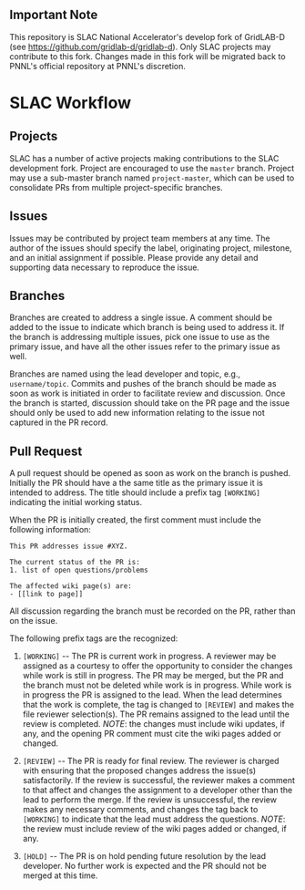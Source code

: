 ## Important Note

This repository is SLAC National Accelerator's develop fork of GridLAB-D (see https://github.com/gridlab-d/gridlab-d).  Only SLAC projects may contribute to this fork.  Changes made in this fork will be migrated back to PNNL's official repository at PNNL's discretion.

# SLAC Workflow

## Projects

SLAC has a number of active projects making contributions to the SLAC development fork.  Project are encouraged to use the `master` branch. Project may use a sub-master branch named `project-master`, which can be used to consolidate PRs from multiple project-specific branches.

## Issues

Issues may be contributed by project team members at any time.  The author of the issues should specify the label, originating project, milestone, and an initial assignment if possible. Please provide any detail and supporting data necessary to reproduce the issue.

## Branches

Branches are created to address a single issue.  A comment should be added to the issue to indicate which branch is being used to address it.  If the branch is addressing multiple issues, pick one issue to use as the primary issue, and have all the other issues refer to the primary issue as well.

Branches are named using the lead developer and topic, e.g., `username/topic`. Commits and pushes of the branch should be made as soon as work is initiated in order to facilitate review and discussion. Once the branch is started, discussion should take on the PR page and the issue should only be used to add new information relating to the issue not captured in the PR record.

## Pull Request

A pull request should be opened as soon as work on the branch is pushed.  Initially the PR should have a the same title as the primary issue it is intended to address. The title should include a prefix tag `[WORKING]` indicating the initial working status.  

When the PR is initially created, the first comment must include the following information:
~~~
This PR addresses issue #XYZ.

The current status of the PR is:
1. list of open questions/problems

The affected wiki page(s) are:
- [[link to page]]
~~~
All discussion regarding the branch must be recorded on the PR, rather than on the issue.  

The following prefix tags are the recognized:

1. `[WORKING]` -- The PR is current work in progress.  A reviewer may be assigned as a courtesy to offer the opportunity to consider the changes while work is still in progress. The PR may be merged, but the PR and the branch must not be deleted while work is in progress. While work is in progress the PR is assigned to the lead.  When the lead determines that the work is complete, the tag is changed to `[REVIEW]` and makes the file reviewer selection(s).  The PR remains assigned to the lead until the review is completed. _NOTE_: the changes must include wiki updates, if any, and the opening PR comment must cite the wiki pages added or changed.

1. `[REVIEW]` -- The PR is ready for final review.  The reviewer is charged with ensuring that the proposed changes address the issue(s) satisfactorily.  If the review is successful, the reviewer makes a comment to that affect and changes the assignment to a developer other than the lead to perform the merge.  If the review is unsuccessful, the review makes any necessary comments, and changes the tag back to `[WORKING]` to indicate that the lead must address the questions. _NOTE_: the review must include review of the wiki pages added or changed, if any.

1. `[HOLD]` -- The PR is on hold pending future resolution by the lead developer.  No further work is expected and the PR should not be merged at this time.



